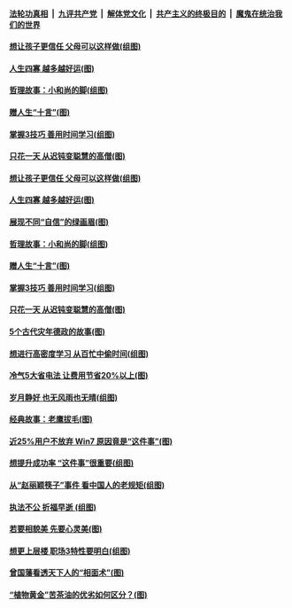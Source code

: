

####  [法轮功真相](../../../../basic/blob/master/README.md?t=08162302) &nbsp;|&nbsp; [九评共产党](../../../../9ping.md/blob/master/README.md?t=08162302) &nbsp;|&nbsp; [解体党文化](../../../../jtdwh.md/blob/master/README.md?t=08162302)  &nbsp;|&nbsp; [共产主义的终极目的](../../../../gczydzjmd.md/blob/master/README.md?t=08162302) &nbsp;|&nbsp; [魔鬼在统治我们的世界](../../../../mgztzwmdsj.md/blob/master/README.md?t=08162302) 

#### [想让孩子更信任 父母可以这样做(组图)](../pages/p8/943143.md?t=08162302) 

#### [人生四寡 越多越好运(图)](../pages/p8/943133.md?t=08162302) 

#### [哲理故事：小和尚的脚(组图)](../pages/p8/942862.md?t=08162302) 

#### [赠人生“十言”(图)](../pages/p8/942655.md?t=08162302) 

#### [掌握3技巧 善用时间学习(组图)](../pages/p8/943037.md?t=08162302) 

#### [只花一天 从迟钝变聪慧的高僧(图)](../pages/p8/942639.md?t=08162302) 

#### [想让孩子更信任 父母可以这样做(组图)](../pages/p8/943143.md?t=08162302) 

#### [人生四寡 越多越好运(图)](../pages/p8/943133.md?t=08162302) 

#### [展现不同“自信”的绿画眉(图)](../pages/p8/943124.md?t=08162302) 

#### [哲理故事：小和尚的脚(组图)](../pages/p8/942862.md?t=08162302) 

#### [赠人生“十言”(图)](../pages/p8/942655.md?t=08162302) 

#### [掌握3技巧 善用时间学习(组图)](../pages/p8/943037.md?t=08162302) 

#### [只花一天 从迟钝变聪慧的高僧(图)](../pages/p8/942639.md?t=08162302) 

#### [5个古代灾年德政的故事(图)](../pages/p8/942543.md?t=08162302) 

#### [想进行高密度学习 从百忙中偷时间(组图)](../pages/p8/942941.md?t=08162302) 

#### [冷气5大省电法 让费用节省20%以上(图)](../pages/p8/942937.md?t=08162302) 

#### [岁月静好 也无风雨也无晴(组图)](../pages/p8/938924.md?t=08162302) 

#### [经典故事：老鹰拔毛(图)](../pages/p8/942653.md?t=08162302) 

#### [近25%用户不放弃 Win7 原因竟是“这件事”(图)](../pages/p8/942801.md?t=08162302) 

#### [想提升成功率 “这件事”很重要(组图)](../pages/p8/942788.md?t=08162302) 

#### [从“赵丽颖筷子”事件 看中国人的老规矩(组图)](../pages/p8/942541.md?t=08162302) 

#### [执法不公 折福早逝 (组图)](../pages/p8/941909.md?t=08162302) 

#### [若要相貌美 先要心灵美(图)](../pages/p8/941905.md?t=08162302) 

#### [想更上层楼 职场3特性要明白(组图)](../pages/p8/942676.md?t=08162302) 

#### [曾国藩看透天下人的“相面术”(图)](../pages/p8/941903.md?t=08162302) 

#### [“植物黄金”苦茶油的优劣如何区分？(图)](../pages/p8/942393.md?t=08162302) 

